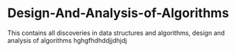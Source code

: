 # Design-And-Analysis-of-Algorithms
This contains all discoveries in data structures and algorithms, design and analysis of algorithms
hghgfhdhddjjdhjdj
